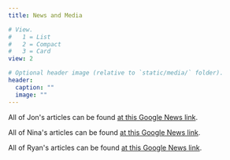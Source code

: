 ```yaml
---
title: News and Media

# View.
#   1 = List
#   2 = Compact
#   3 = Card
view: 2

# Optional header image (relative to `static/media/` folder).
header:
  caption: ""
  image: ""
---
```

All of Jon's articles can be found [at this Google News link](https://news.google.com/search?q=Jon%20Zelner&hl=en-US&gl=US&ceid=US%3Aen).

All of Nina's articles can be found [at this Google News link](https://news.google.com/search?q=Nina%20Masters&hl=en-US&gl=US&ceid=US%3Aen).

All of Ryan's articles can be found [at this Google News link](https://news.google.com/search?q=Ryan%20Malosh&hl=en-US&gl=US&ceid=US%3Aen).
